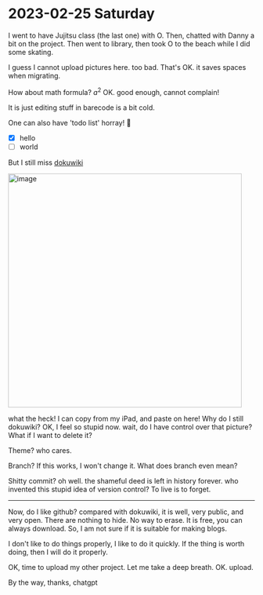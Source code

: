 # 2023-02-25 Saturday

I went to have Jujitsu class (the last one) with O. Then, chatted with Danny a bit on the project. Then went to library, then took O to the beach while I did some skating. 

I guess I cannot upload pictures here. too bad. That's OK. it saves spaces when migrating. 

How about math formula? $a^2$ OK. good enough, cannot complain! 

It is just editing stuff in barecode is a bit cold. 

One can also have 'todo list' horray! :tada: 
  - [x] hello
  - [ ] world

But I still miss [dokuwiki](https://dokuwiki.org)

<img width="477" alt="image" src="https://user-images.githubusercontent.com/59800344/221398549-9fa08f60-0c5d-4abc-a5f6-d7d68151b925.png">

what the heck! I can copy from my iPad, and paste on here! Why do I still dokuwiki? OK, I feel so stupid now. wait, do I have control over that picture? What if I want to delete it?

Theme? who cares. 

Branch? If this works, I won't change it. What does branch even mean? 

Shitty commit? oh well. the shameful deed is left in history forever. who invented this stupid idea of version control? To live is to forget. 

-----

Now, do I like github? compared with dokuwiki, it is well, very public, and very open. There are nothing to hide. No way to erase. It is free, you can always download. So, I am not sure if it is suitable for making blogs. 

I don't like to do things properly, I like to do it quickly. If the thing is worth doing, then I will do it properly. 

OK, time to upload my other project. Let me take a deep breath. OK. upload. 

By the way, thanks, chatgpt



